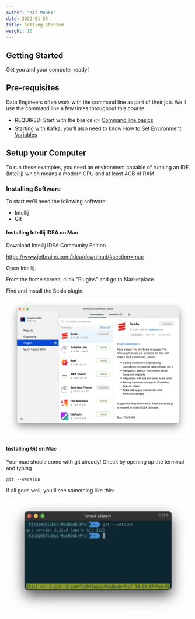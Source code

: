 ```yaml
---
author: "Kit Menke"
date: 2022-01-03
title: Getting Started
weight: 10
---
```


## Getting Started

Get you and your computer ready!

## Pre-requisites

Data Engineers often work with the command line as part of their job. We'll use the command line a few times
throughout this course. 

 - REQUIRED: Start with the basics 👉 [Command line basics](https://tutorial.djangogirls.org/en/intro_to_command_line/)
 - Starting with Kafka, you'll also need to know [How to Set Environment Variables](https://www.twilio.com/blog/2017/01/how-to-set-environment-variables.html)

## Setup your Computer

To run these examples, you need an environment capable of running an IDE (Intellij) which means a modern CPU and
at least 4GB of RAM.

### Installing Software

To start we'll need the following software:
 - Intellij
 - Git

#### Installing Intellij IDEA on Mac

Download Intellij IDEA Community Edition

https://www.jetbrains.com/idea/download/#section=mac

Open Intellij.

From the home screen, click "Plugins" and go to Marketplace.

Find and install the Scala plugin.

![Intellij Scala Plugin](intellij-scala-plugin.png)

#### Installing Git on Mac

Your mac should come with git already! Check by opening up the terminal and typing

```
git --version
```

If all goes well, you'll see something like this:

![Show Git's Version](git-version.png)
